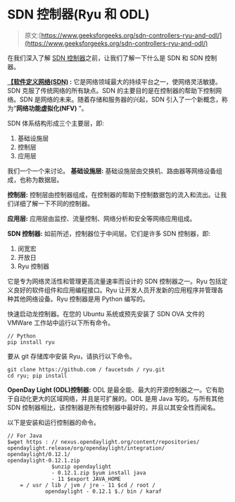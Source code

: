 # SDN 控制器(Ryu 和 ODL)

> 原文:[https://www.geeksforgeeks.org/sdn-controllers-ryu-and-odl/](https://www.geeksforgeeks.org/sdn-controllers-ryu-and-odl/)

在我们深入了解 [SDN 控制器](https://www.geeksforgeeks.org/software-defined-networking-sdn-controller/)之前，让我们了解一下什么是 SDN 和 SDN 控制器。

**[【软件定义网络(SDN)](https://www.geeksforgeeks.org/software-defined-networking/) :**
它是网络领域最大的持续平台之一，使网络灵活敏捷。SDN 克服了传统网络的所有缺点。SDN 的主要目的是在控制器的帮助下控制网络。SDN 是网络的未来。随着存储和服务器的兴起，SDN 引入了一个新概念，称为“**网络功能虚拟化(NFV)** ”。

SDN 体系结构形成三个主要层，即:

1.  基础设施层
2.  控制层
3.  应用层

我们一个一个来讨论。
**基础设施层:**
基础设施层由交换机、路由器等网络设备组成，也称为数据层。

**控制层:**
控制层由控制器组成，在控制器的帮助下控制数据包的流入和流出。让我们详细了解一下不同的控制器。

**应用层:**
应用层由监控、流量控制、网络分析和安全等网络应用组成。

**SDN 控制器:**
如前所述，控制器位于中间层。它们是许多 SDN 控制器，即:

1.  闵宽宏
2.  开放日
3.  Ryu 控制器

它是专为网络灵活性和管理更高流量速率而设计的 SDN 控制器之一。Ryu 包括定义良好的软件组件和应用编程接口。Ryu 让开发人员开发新的应用程序并管理各种其他网络设备。Ryu 控制器是用 Python 编写的。

快速启动龙控制器。在您的 Ubuntu 系统或预先安装了 SDN OVA 文件的 VMWare 工作站中运行以下所有命令。

```
// Python 
pip install ryu
```

要从 git 存储库中安装 Ryu，请执行以下命令。

```
git clone https://github.com / faucetsdn / ryu.git
cd ryu; pip install

```

**OpenDay Light (ODL)控制器:**
ODL 是最全能、最大的开源控制器之一。它有助于自动化更大的区域网络，并且是可扩展的。ODL 是用 Java 写的。与所有其他 SDN 控制器相比，该控制器是所有控制器中最好的，并且以其安全性而闻名。

以下是安装和运行控制器的命令。

```
// For Java
$wget https : // nexus.opendaylight.org/content/repositories/
opendaylight.release/org/opendaylight/integration/
opendaylight/0.12.1/
opendaylight-0.12.1.zip
              $unzip opendaylight
              - 0.12.1.zip $yum install java
              - 11 $export JAVA_HOME
    = / usr / lib / jvm / jre - 11 $cd / root / 
            opendaylight - 0.12.1 $./ bin / karaf

```